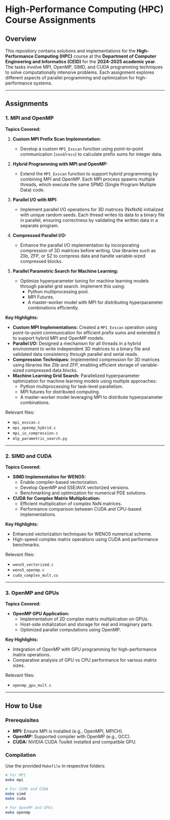 # High-Performance Computing (HPC) Course Assignments

## Overview

This repository contains solutions and implementations for the **High-Performance Computing (HPC)** course at the **Department of Computer Engineering and Informatics (CEID)** for the **2024-2025 academic year**. The tasks involve MPI, OpenMP, SIMD, and CUDA programming techniques to solve computationally intensive problems. Each assignment explores different aspects of parallel programming and optimization for high-performance systems.

---

## Assignments

### 1. MPI and OpenMP

**Topics Covered:**

1. **Custom MPI Prefix Scan Implementation:**
   - Develop a custom `MPI_Exscan` function using point-to-point communication (`send`/`recv`) to calculate prefix sums for integer data.

2. **Hybrid Programming with MPI and OpenMP:**
   - Extend the `MPI_Exscan` function to support hybrid programming by combining MPI and OpenMP. Each MPI process spawns multiple threads, which execute the same SPMD (Single Program Multiple Data) code.

3. **Parallel I/O with MPI:**
   - Implement parallel I/O operations for 3D matrices (NxNxN) initialized with unique random seeds. Each thread writes its data to a binary file in parallel, ensuring correctness by validating the written data in a separate program.

4. **Compressed Parallel I/O:**
   - Enhance the parallel I/O implementation by incorporating compression of 3D matrices before writing. Use libraries such as Zlib, ZFP, or SZ to compress data and handle variable-sized compressed blocks.

5. **Parallel Parametric Search for Machine Learning:**
   - Optimize hyperparameter tuning for machine learning models through parallel grid search. Implement this using:
     - Python multiprocessing pool.
     - MPI Futures.
     - A master-worker model with MPI for distributing hyperparameter combinations efficiently.


**Key Highlights:**
- **Custom MPI Implementations:** Created a `MPI_Exscan` operation using point-to-point communication for efficient prefix sums and extended it to support hybrid MPI and OpenMP models.
- **Parallel I/O:** Designed a mechanism for all threads in a hybrid environment to write independent 3D matrices to a binary file and validated data consistency through parallel and serial reads.
- **Compression Techniques:** Implemented compression for 3D matrices using libraries like Zlib and ZFP, enabling efficient storage of variable-sized compressed data blocks.
- **Machine Learning Grid Search:** Parallelized hyperparameter optimization for machine learning models using multiple approaches:
  - Python multiprocessing for task-level parallelism.
  - MPI futures for distributed computing.
  - A master-worker model leveraging MPI to distribute hyperparameter combinations.

Relevant files:
- `mpi_exscan.c`
- `mpi_openmp_hybrid.c`
- `mpi_io_compression.c`
- `mlp_parametric_search.py`

---

### 2. SIMD and CUDA
**Topics Covered:**
- **SIMD Implementation for WENO5:**
  - Enable compiler-based vectorization.
  - Develop OpenMP and SSE/AVX vectorized versions.
  - Benchmarking and optimization for numerical PDE solutions.
- **CUDA for Complex Matrix Multiplication:**
  - Efficient multiplication of complex NxN matrices.
  - Performance comparison between CUDA and CPU-based implementations.

**Key Highlights:**
- Enhanced vectorization techniques for WENO5 numerical scheme.
- High-speed complex matrix operations using CUDA and performance benchmarks.

Relevant files:
- `weno5_vectorized.c`
- `weno5_openmp.c`
- `cuda_complex_mult.cu`

---

### 3. OpenMP and GPUs
**Topics Covered:**
- **OpenMP GPU Application:**
  - Implementation of 2D complex matrix multiplication on GPUs.
  - Host-side initialization and storage for real and imaginary parts.
  - Optimized parallel computations using OpenMP.

**Key Highlights:**
- Integration of OpenMP with GPU programming for high-performance matrix operations.
- Comparative analysis of GPU vs CPU performance for various matrix sizes.

Relevant files:
- `openmp_gpu_mult.c`

---

## How to Use

### Prerequisites
- **MPI:** Ensure MPI is installed (e.g., OpenMPI, MPICH).
- **OpenMP:** Supported compiler with OpenMP (e.g., GCC).
- **CUDA:** NVIDIA CUDA Toolkit installed and compatible GPU.

### Compilation
Use the provided `Makefile` in respective folders:
```bash
# For MPI
make mpi

# For SIMD and CUDA
make simd
make cuda

# For OpenMP and GPUs
make openmp
